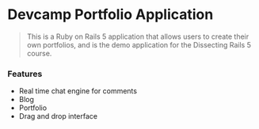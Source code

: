 # Devcamp Portfolio Application

> This is a Ruby on Rails 5 application that allows users to create their own portfolios, and is the demo application for the Dissecting Rails 5 course.

### Features

- Real time chat engine for comments
- Blog
- Portfolio
- Drag and drop interface